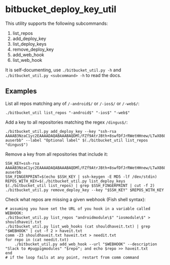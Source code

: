 # bitbucket_deploy_key_util

This utility supports the following subcommands:

1. list_repos
2. add_deploy_key
3. list_deploy_keys
4. remove_deploy_key
5. add_web_hook
6. list_web_hook

It is self-documenting, use `./bitbucket_util.py -h` and `./bitbucket_util.py <subcommand> -h` to read the docs.

## Examples

List all repos matching any of `/-android$/` or `/-ios$/` or `/-web$/`:

    ./bitbucket_util list_repos "-android$" "-ios$" "-web$"

Add a key to all repositories matching the regex `/dingus$/`:

    ./bitbucket_util.py add_deploy_key --key "ssh-rsa AAAAB3NzaC1yc2EAAAADAQABAAABAQDMl/FZf9AtrJBth+8swfDfJrRWetHHnew/LTwX86OGdcG4sJWE9QpWzO9K+szpxaFmMF729bKAUBMBWNoPrYApayyalirpe7fjzHqIWoq9CsP/wKDVSyMxVOiBwBnXSukS7i9iOiC2J9PyEQwAq7GJXI3E2UWyymW7rVyaDdYKLH9PdUMNmLfBpsDUyjdGO40pLjr6KCiyOTLI07Qy9iVz44VTRm6IBlxhee0DV3gw4GADHllSRVVOOngO+3493943sgfsfgsgsffgs3349349DFG346qi4WTeECB6JH87FhdCGS6mFyavpvOnrZdR9jGD auserbb" --label "Optional label" $(./bitbucket_util list_repos "dingus$")

Remove a key from all repositories that include it:

    SSH_KEY=ssh-rsa AAAAB3NzaC1yc2EAAAADAQABAAABAQDMl/FZf9AtrJBth+8swfDfJrRWetHHnew/LTwX86OGdcG4sJWE9QpWzO9K+szpxaFmMF729bKAUBMBWNoPrYApayyalirpe7fjzHqIWoq9CsP/wKDVSyMxVOiBwBnXSukS7i9iOiC2J9PyEQwAq7GJXI3E2UWyymW7rVyaDdYKLH9PdUMNmLfBpsDUyjdGO40pLjr6KCiyOTLI07Qy9iVz44VTRm6IBlxhee0DV3gw4GADHllSRVVOOngO+3493943sgfsfgsgsffgs3349349DFG346qi4WTeECB6JH87FhdCGS6mFyavpvOnrZdR9jGD auserbb
    SSH_FINGERPRINT=$(echo $SSH_KEY | ssh-keygen -E MD5 -lf /dev/stdin)
    REPOS_WITH_KEY=$(./bitbucket_util.py list_deploy_keys $(./bitbucket_util list_repos) | grep $SSH_FINGERPRINT | cut -f 2)
    ./bitbucket_util.py remove_deploy_key --key "$SSH_KEY" $REPOS_WITH_KEY

Check what repos are missing a given webhook (Fish shell syntax):

    # assuming you have set the URL of you hook in a variable called WEBHOOK:
    ./bitbucket_util.py list_repos "androidmodule\$" "iosmodule\$" > shouldhaveit.txt
    ./bitbucket_util.py list_web_hooks (cat shouldhaveit.txt) | grep "$WEBHOOK" | cut -f 2 > haveit.txt
    comm -23 shouldhaveit.txt haveit.txt > needit.txt
    for repo in (cat needit.txt)
        ./bitbucket_util.py add_web_hook --url "$WEBHOOK" --description "Slack to #pugpigmodules" "$repo"; and echo $repo >> haveit.txt
    end
    # if the loop fails at any point, restart from comm command